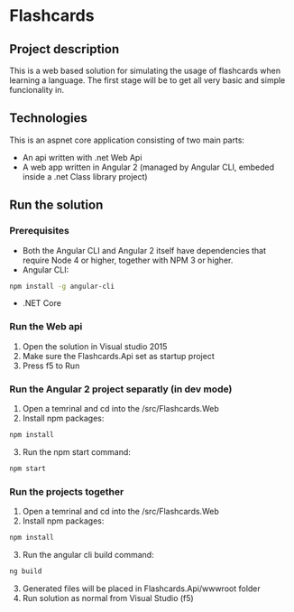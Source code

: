 # Flashcards

## Project description
This is a web based solution for simulating the usage of flashcards when learning a language. 
The first stage will be to get all very basic and simple funcionality in.

## Technologies
This is an aspnet core application consisting of two main parts:
* An api written with .net Web Api
* A web app written in Angular 2 (managed by Angular CLI, embeded inside a .net Class library project)

## Run the solution

### Prerequisites
* Both the Angular CLI and Angular 2 itself have dependencies that require Node 4 or higher, together
with NPM 3 or higher.
* Angular CLI:
```bash
npm install -g angular-cli
```
* .NET Core

### Run the Web api
1. Open the solution in Visual studio 2015
2. Make sure the Flashcards.Api set as startup project
3. Press f5 to Run

### Run the Angular 2 project separatly (in dev mode)
1. Open a temrinal and cd into the /src/Flashcards.Web
2. Install npm packages:
```bash
npm install
```
3. Run the npm start command:
```bash
npm start
```

### Run the projects together
1. Open a temrinal and cd into the /src/Flashcards.Web
2. Install npm packages:
```bash
npm install
```
3. Run the angular cli build command:
```bash
ng build
```
3. Generated files will be placed in Flashcards.Api/wwwroot folder
4. Run solution as normal from Visual Studio (f5)
